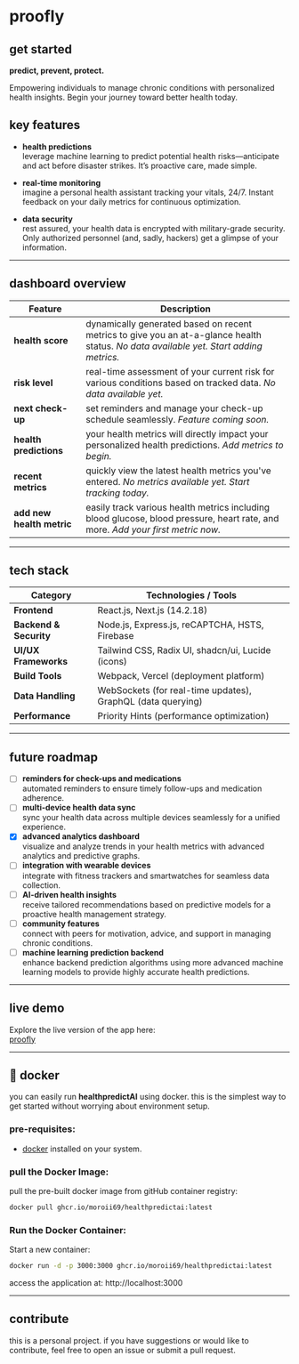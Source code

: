 # proofly

## get started

**predict, prevent, protect.**

Empowering individuals to manage chronic conditions with personalized health insights. Begin your journey toward better health today.

## key features

- **health predictions**  
  leverage machine learning to predict potential health risks—anticipate and act before disaster strikes. It’s proactive care, made simple.

- **real-time monitoring**  
  imagine a personal health assistant tracking your vitals, 24/7. Instant feedback on your daily metrics for continuous optimization.

- **data security**  
  rest assured, your health data is encrypted with military-grade security. Only authorized personnel (and, sadly, hackers) get a glimpse of your information.

---

## dashboard overview

| Feature               | Description                                                                                                                  |
|-----------------------|------------------------------------------------------------------------------------------------------------------------------|
| **health score**      | dynamically generated based on recent metrics to give you an at-a-glance health status. *No data available yet. Start adding metrics.* |
| **risk level**        | real-time assessment of your current risk for various conditions based on tracked data. *No data available yet.*            |
| **next check-up**     | set reminders and manage your check-up schedule seamlessly. *Feature coming soon.*                                          |
| **health predictions**| your health metrics will directly impact your personalized health predictions. *Add metrics to begin.*                      |
| **recent metrics**    | quickly view the latest health metrics you've entered. *No metrics available yet. Start tracking today.*                   |
| **add new health metric** | easily track various health metrics including blood glucose, blood pressure, heart rate, and more. *Add your first metric now.* |

---

## tech stack

| Category              | Technologies / Tools                                    |
|-----------------------|---------------------------------------------------------|
| **Frontend**          | React.js, Next.js (14.2.18)                             |
| **Backend & Security**| Node.js, Express.js, reCAPTCHA, HSTS, Firebase          |
| **UI/UX Frameworks**  | Tailwind CSS, Radix UI, shadcn/ui, Lucide (icons)       |
| **Build Tools**       | Webpack, Vercel (deployment platform)                   |
| **Data Handling**     | WebSockets (for real-time updates), GraphQL (data querying) |
| **Performance**       | Priority Hints (performance optimization)               |

---

## future roadmap

- [ ] **reminders for check-ups and medications**  
  automated reminders to ensure timely follow-ups and medication adherence.
- [ ] **multi-device health data sync**  
  sync your health data across multiple devices seamlessly for a unified experience.
- [x] **advanced analytics dashboard**  
  visualize and analyze trends in your health metrics with advanced analytics and predictive graphs.
- [ ] **integration with wearable devices**  
  integrate with fitness trackers and smartwatches for seamless data collection.
- [ ] **AI-driven health insights**  
  receive tailored recommendations based on predictive models for a proactive health management strategy.
- [ ] **community features**  
  connect with peers for motivation, advice, and support in managing chronic conditions.
- [ ] **machine learning prediction backend**  
  enhance backend prediction algorithms using more advanced machine learning models to provide highly accurate health predictions.

---

## live demo

Explore the live version of the app here:  
[proofly](https://predict-ai-production.vercel.app/)

---

## 🐳 docker 

you can easily run **healthpredictAI** using docker. this is the simplest way to get started without worrying about environment setup.

### **pre-requisites:**

- [docker](https://www.docker.com/get-started) installed on your system.

### **pull the Docker Image:**

pull the pre-built docker image from gitHub container registry:

```bash
docker pull ghcr.io/moroii69/healthpredictai:latest
```

### Run the Docker Container:
Start a new container:

```bash
docker run -d -p 3000:3000 ghcr.io/moroii69/healthpredictai:latest
```
access the application at: http://localhost:3000

---

## contribute

this is a personal project. if you have suggestions or would like to contribute, feel free to open an issue or submit a pull request.
